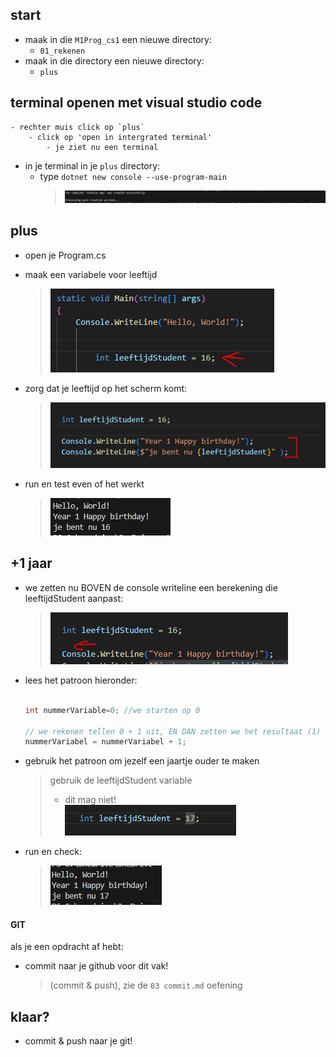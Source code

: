 
## start

- maak in die `M1Prog_cs1`  een nieuwe directory:
    - `01_rekenen`
- maak in die directory een nieuwe directory:
    - `plus`

## terminal openen met visual studio code

    - rechter muis click op `plus`
        - click op 'open in intergrated terminal'
            - je ziet nu een terminal


- in je terminal in je `plus` directory:
    - type `dotnet new console --use-program-main`
        > ![](img/newconsole.PNG)

## plus

- open je Program.cs
- maak een variabele voor leeftijd
    > ![](img/leeftijd.PNG)

- zorg dat je leeftijd op het scherm komt:
    > ![](img/leefconsole.PNG)
- run en test even of het werkt
    > ![](img/test.PNG)

## +1 jaar

- we zetten nu BOVEN de console writeline een berekening die leeftijdStudent aanpast:
    > ![](img/plus1.PNG)
- lees het patroon hieronder:
    ```csharp

    int nummerVariable=0; //we starten op 0

    // we rekenen tellen 0 + 1 uit, EN DAN zetten we het resultaat (1) in nummervariable met de = 
    nummerVariabel = nummerVariabel + 1;

    ```

- gebruik het patroon om jezelf een jaartje ouder te maken
    > gebruik de leeftijdStudent variable 
    > - dit mag niet!  
    > ![](img/magniet.PNG)
    
- run en check:

    > ![](img/17.PNG)


    
#### GIT

als je een opdracht af hebt:
- commit naar je github voor dit vak!
    > (commit & push), zie de `03 commit.md` oefening

## klaar?

- commit & push naar je git!